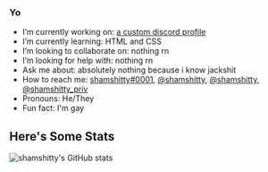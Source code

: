 ### Yo

- I’m currently working on: [a custom discord profile](https://projects.shamshitty.xyz/discordprofile/)
- I’m currently learning: HTML and CSS
- I’m looking to collaborate on: nothing rn
- I’m looking for help with: nothing rn
- Ask me about: absolutely nothing because i know jackshit
- How to reach me: [shamshitty#0001](https://shamshitty.xyz/places/social/discord/), [@shamshitty](https:/?shamshitty.xyz/places/social/instagram/), [@shamshitty](https://shamshitty.xyz/places/social/telegram/), [@shamshitty_priv](https://shamshitty.xyz/places/social/twitter/)
- Pronouns: He/They
- Fun fact: I'm gay

## Here's Some Stats

![shamshitty's GitHub stats](https://github-readme-stats.vercel.app/api?username=shamshitty&show_icons=true&theme=dark)